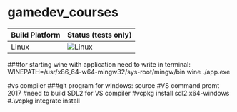 # gamedev_courses

Build Platform   | Status (tests only)
---------------- | ----------------------
Linux            | ![Linux](https://gitlab.com/OneWhiteSpirit/gamedev_courses/badges/master/build.svg)


###for starting wine with application need to write in terminal: WINEPATH=/usr/x86_64-w64-mingw32/sys-root/mingw/bin wine ./app.exe


#vs compiler
###git program for windows: source
#VS command promt 2017
#need to build SDL2 for VS compiler
#vcpkg install sdl2:x64-windows
#.\vcpkg integrate install
